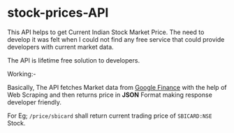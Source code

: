 # stock-prices-API
This API helps to get Current Indian Stock Market Price.
The need to develop it was felt when I could not find any free service that could provide developers with current market data. 

The API is lifetime free solution to developers.

Working:- 

Basically, The API fetches Market data from [Google Finance](https://google.com/finance) with the help of Web Scraping and then returns price in **JSON** Format making response developer friendly.

For Eg; 
`/price/sbicard` shall return current trading price of `SBICARD:NSE` Stock.
